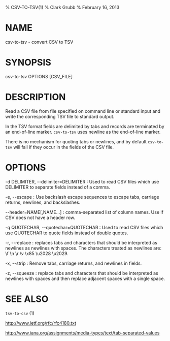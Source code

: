 % CSV-TO-TSV(1)
% Clark Grubb
% February 16, 2013


# NAME

csv-to-tsv - convert CSV to TSV

# SYNOPSIS

csv-to-tsv OPTIONS [CSV_FILE]

# DESCRIPTION

Read a CSV file from file specified on command line or standard input and write the corresponding TSV file to standard output.

In the TSV format fields are delimited by tabs and records are terminated by an end-of-line marker.  `csv-to-tsv` uses newline as the end-of-line marker.

There is no mechanism for quoting tabs or newlines, and by default `csv-to-tsv` will fail if they occur in the fields of the CSV file.  

# OPTIONS

-d DELIMITER, \--delimiter=DELIMITER
: Used to read CSV files which use DELIMITER to separate fields instead of a comma.

-e, \--escape
: Use backslash escape sequences to escape tabs, carriage returns, newlines, and backslashes.

\--header=NAME[,NAME...]
: comma-separated list of column names.  Use if CSV does not have a header row.

-q QUOTECHAR, \--quotechar=QUOTECHAR
: Used to read CSV files which use QUOTECHAR to quote fields instead of double quotes.

-r, \--replace
: replaces tabs and characters that should be interpreted as newlines as newlines with spaces.  The characters treated as newlines are: \f \n \r \v \x85 \u2028 \u2029.

-x, \--strip
: Remove tabs, carriage returns, and newlines in fields.

-z, \--squeeze
: replace tabs and characters that should be interpreted as newlines with spaces and then replace adjacent spaces with a single space.


# SEE ALSO

`tsv-to-csv` (1)

http://www.ietf.org/rfc/rfc4180.txt

http://www.iana.org/assignments/media-types/text/tab-separated-values
